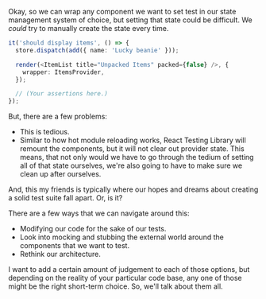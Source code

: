 Okay, so we can wrap any component we want to set test in our state management system of choice, but setting that state could be difficult. We _could_ try to manually create the state every time.

```ts
it('should display items', () => {
  store.dispatch(add({ name: 'Lucky beanie' }));

  render(<ItemList title="Unpacked Items" packed={false} />, {
    wrapper: ItemsProvider,
  });

  // (Your assertions here.)
});
```

But, there are a few problems:

- This is tedious.
- Similar to how hot module reloading works, React Testing Library will remount the components, but it will not clear out provider state. This means, that not only would we have to go through the tedium of setting all of that state ourselves, we're also going to have to make sure we clean up after ourselves.

And, this my friends is typically where our hopes and dreams about creating a solid test suite fall apart. Or, is it?

There are a few ways that we can navigate around this:

- Modifying our code for the sake of our tests.
- Look into mocking and stubbing the external world around the components that we want to test.
- Rethink our architecture.

I want to add a certain amount of judgement to each of those options, but depending on the reality of your particular code base, any one of those might be the right short-term choice. So, we'll talk about them all.
